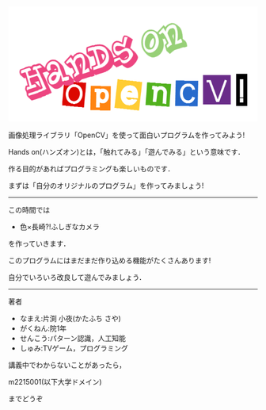 ![](/img/KsQGacGGAbWSF5S3-17C89.png)

画像処理ライブラリ「OpenCV」を使って面白いプログラムを作ってみよう!

Hands on(ハンズオン)とは，「触れてみる」「遊んでみる」という意味です．

作る目的があればプログラミングも楽しいものです．

まずは「自分のオリジナルのプログラム」を作ってみましょう!

---

この時間では

* 色×長崎?!ふしぎなカメラ

を作っていきます．

このプログラムにはまだまだ作り込める機能がたくさんあります!

自分でいろいろ改良して遊んでみましょう．

---

著者

* なまえ:片渕 小夜(かたふち さや)
* がくねん:院1年
* せんこう:パターン認識，人工知能
* しゅみ:TVゲーム，プログラミング

講義中でわからないことがあったら，

m2215001(以下大学ドメイン)

までどうぞ

